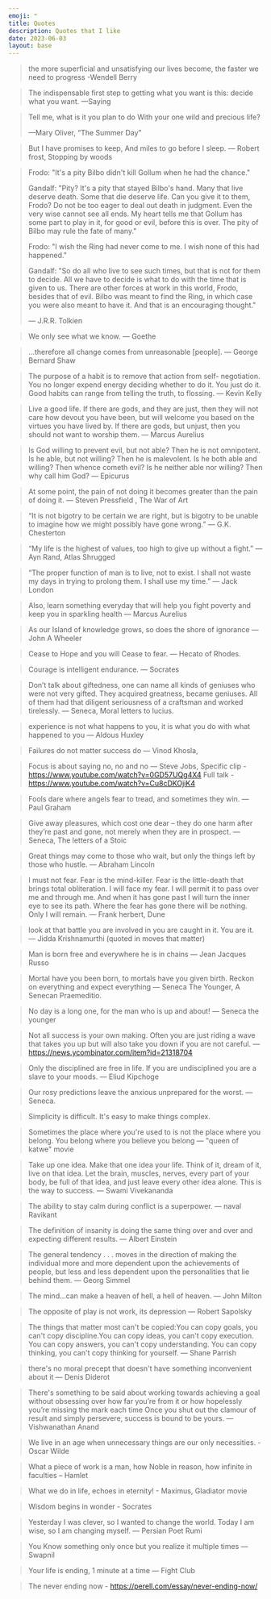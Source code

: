 ```yaml
---
emoji: ❝ 
title: Quotes
description: Quotes that I like
date: 2023-06-03
layout: base
---
```


>the more superficial and unsatisfying our lives become, the faster we need to progress
> -Wendell Berry

>The indispensable first step to getting what you want is this: decide what you want.
> —Saying

>Tell me, what is it you plan to do
>With your one wild and precious life?
> 
> —Mary Oliver, “The Summer Day”

> But I have promises to keep,
> And miles to go before I sleep.
>  ― Robert frost, Stopping by woods

>Frodo: "It's a pity Bilbo didn't kill Gollum when he had the chance."
> 
>Gandalf: "Pity? It's a pity that stayed Bilbo's hand. Many that live deserve death. Some that die deserve life. Can you give it to them, Frodo? Do not be too eager to deal out death in judgment. Even the very wise cannot see all ends. My heart tells me that Gollum has some part to play in it, for good or evil, before this is over. The pity of Bilbo may rule the fate of many." 
>
>Frodo: "I wish the Ring had never come to me. I wish none of this had happened."
>
>Gandalf: "So do all who live to see such times, but that is not for them to decide. All we have to decide is what to do with the time that is given to us. There are other forces at work in this world, Frodo, besides that of evil. Bilbo was meant to find the Ring, in which case you were also meant to have it. And that is an encouraging thought."
>
> ― J.R.R. Tolkien

> We only see what we know. 
> ― Goethe

> …therefore all change comes from unreasonable [people]. 
> ― George Bernard Shaw

> The purpose of a habit is to remove that action from self- negotiation. You no longer expend energy deciding whether to do it. You just do it. Good habits can range from telling the truth, to flossing. ― Kevin Kelly

> Live a good life. If there are gods, and they are just, then they will not care how devout you have been, but will welcome you based on the virtues you have lived by. If there are gods, but unjust, then you should not want to worship them. ― Marcus Aurelius

> Is God willing to prevent evil, but not able? Then he is not omnipotent. Is he able, but not willing? Then he is malevolent. Is he both able and willing? Then whence cometh evil? Is he neither able nor willing? Then why call him God? ― Epicurus

> At some point, the pain of not doing it becomes greater than the pain of doing it. ― Steven Pressfield , The War of Art

> “It is not bigotry to be certain we are right, but is bigotry to be unable to imagine how we might possibly have gone wrong.” ― G.K. Chesterton

> “My life is the highest of values, too high to give up without a fight.” ― Ayn Rand, Atlas Shrugged

> “The proper function of man is to live, not to exist. I shall not waste my days in trying to prolong them. I shall use my time.” ― Jack London

> Also, learn something everyday that will help you fight poverty and keep you in sparkling health ― Marcus Aurelius

> As our Island of knowledge grows, so does the shore of ignorance ― John A Wheeler

> Cease to Hope and you will Cease to fear. ― Hecato of Rhodes.

> Courage is intelligent endurance. ― Socrates

> Don’t talk about giftedness, one can name all kinds of geniuses who were not very gifted. They acquired greatness, became geniuses. All of them had that diligent seriousness of a craftsman and worked tirelessly. ― Seneca, Moral letters to lucius.

> experience is not what happens to you, it is what you do with what happened to you ― Aldous Huxley

> Failures do not matter success do ― Vinod Khosla,

> Focus is about saying no, no and no ― Steve Jobs, Specific clip - https://www.youtube.com/watch?v=0GD57UQg4X4 Full talk - https://www.youtube.com/watch?v=Cu8cDKOjiK4

> Fools dare where angels fear to tread, and sometimes they win. ― Paul Graham

> Give away pleasures, which cost one dear – they do one harm after they’re past and gone, not merely when they are in prospect. ― Seneca, The letters of a Stoic

> Great things may come to those who wait, but only the things left by those who hustle. ― Abraham Lincoln

> I must not fear. Fear is the mind-killer. Fear is the little-death that brings total obliteration. I will face my fear. I will permit it to pass over me and through me. And when it has gone past I will turn the inner eye to see its path. Where the fear has gone there will be nothing. Only I will remain. ― Frank herbert, Dune

> look at that battle you are involved in you are caught in it. You are it. ― Jidda Krishnamurthi (quoted in moves that matter)

> Man is born free and everywhere he is in chains ― Jean Jacques Russo

> Mortal have you been born, to mortals have you given birth. Reckon on everything and expect everything ― Seneca The Younger, A Senecan Praemeditio.

> No day is a long one, for the man who is up and about! ― Seneca the younger

> Not all success is your own making. Often you are just riding a wave that takes you up but will also take you down if you are not careful. ― https://news.ycombinator.com/item?id=21318704

> Only the disciplined are free in life. If you are undisciplined you are a slave to your moods. ― Eliud Kipchoge

> Our rosy predictions leave the anxious unprepared for the worst. ― Seneca.

> Simplicity is difficult. It's easy to make things complex.

> Sometimes the place where you're used to is not the place where you belong. You belong where you believe you belong ― "queen of katwe" movie

> Take up one idea. Make that one idea your life. Think of it, dream of it, live on that idea. Let the brain, muscles, nerves, every part of your body, be full of that idea, and just leave every other idea alone. This is the way to success. ― Swami Vivekananda

> The ability to stay calm during conflict is a superpower. ― naval Ravikant

> The definition of insanity is doing the same thing over and over and expecting different results. ― Albert Einstein

> The general tendency . . . moves in the direction of making the individual more and more dependent upon the achievements of people, but less and less dependent upon the personalities that lie behind them. ― Georg Simmel

> The mind…can make a heaven of hell, a hell of heaven. ― John Milton

> The opposite of play is not work, its depression ― Robert Sapolsky

> The things that matter most can't be copied:You can copy goals, you can't copy discipline.You can copy ideas, you can't copy execution. You can copy answers, you can't copy understanding. You can copy thinking, you can't copy thinking for yourself. ― Shane Parrish

> there's no moral precept that doesn't have something inconvenient about it ― Denis Diderot

> There's something to be said about working towards achieving a goal without obsessing over how far you’re from it or how hopelessly you’re missing the mark each time Once you shut out the clamour of result and simply persevere, success is bound to be yours. ― Vishwanathan Anand

> We live in an age when unnecessary things are our only necessities. - Oscar Wilde

> What a piece of work is a man, how Noble in reason, how infinite in faculties – Hamlet

> What we do in life, echoes in eternity! - Maximus, Gladiator movie

> Wisdom begins in wonder - Socrates

> Yesterday I was clever, so I wanted to change the world. Today I am wise, so I am changing myself. ― Persian Poet Rumi

> You Know something only once but you realize it multiple times ― Swapnil

> Your life is ending, 1 minute at a time ― Fight Club

> The never ending now - https://perell.com/essay/never-ending-now/